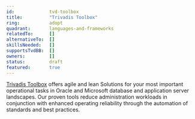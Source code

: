 ```yaml
---
id:				tvd-toolbox
title:      	"Trivadis Toolbox"
ring:       	adopt
quadrant:   	languages-and-frameworks
relatedTo:		[]
alternativeTo:	[]
skillsNeeded:	[]
supportsTvdBB:	[]
owners:         [] 
status:			draft
featured:       true
---
```


[Trivadis Toolbox](https://www.trivadis.com/en/trivadis-toolbox) offers agile and lean Solutions for your most important operational tasks in Oracle and Microsoft database and application server landscapes. Our proven tools reduce administration workloads in conjunction with enhanced operating reliability through the automation of standards and best practices.